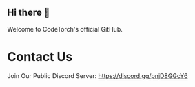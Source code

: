 ## Hi there 👋

Welcome to CodeTorch's official GitHub.

# Contact Us
Join Our Public Discord Server: https://discord.gg/pnjD8GGcY6
